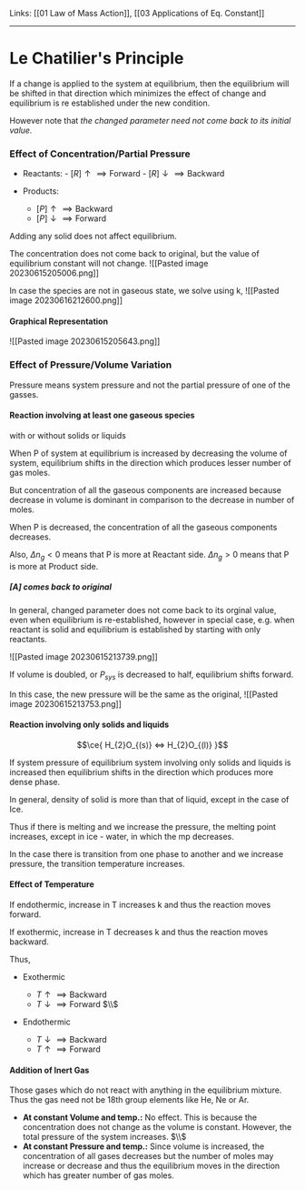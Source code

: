 Links: [[01  Law of Mass Action]], [[03 Applications of Eq. Constant]]
___
# Le Chatilier's Principle
If a change is applied to the system at equilibrium, then the equilibrium will be shifted in that direction which minimizes the effect of change and equilibrium is re established under the new condition.

However note that *the changed parameter need not come back to its initial value.* 

### Effect of Concentration/Partial Pressure
- Reactants:
	  - $[R] \uparrow \implies \text{Forward}$
	  - $[R] \downarrow \implies \text{Backward}$

- Products:
	- $[P] \uparrow \implies \text{Backward}$
	- $[P] \downarrow \implies \text{Forward}$

Adding any solid does not affect equilibrium. 

The concentration does not come back to original, but the value of equilibrium constant will not change. 
![[Pasted image 20230615205006.png]]

In case the species are not in gaseous state, we solve using k,
![[Pasted image 20230616212600.png]]

#### Graphical Representation
![[Pasted image 20230615205643.png]]

### Effect of Pressure/Volume Variation
Pressure means system pressure and not the partial pressure of one of the gasses. 

#### Reaction involving at least one gaseous species
with or without solids or liquids

When P of system at equilibrium is increased by decreasing the volume of system, equilibrium shifts in the direction which produces lesser number of gas moles. 

But concentration of all the gaseous components are increased because decrease in volume is dominant in comparison to the decrease in number of moles.

When P is decreased, the concentration of all the gaseous components decreases. 

Also,
$\Delta n_{g}<0$ means that P is more at Reactant side.
$\Delta n_{g}>0$ means that P is more at Product side.

##### [A] comes back to original
In general, changed parameter does not come back to its orginal value, even when equilibrium is re-established, however in special case, e.g. when reactant is solid and equilibrium is established by starting with only reactants. 

![[Pasted image 20230615213739.png]]

If volume is doubled, or $P_{sys}$ is decreased to half, equilibrium shifts forward. 

In this case, the new pressure will be the same as the original,
![[Pasted image 20230615213753.png]]

#### Reaction involving only solids and liquids
$$\ce{ H_{2}O_{(s)} <=> H_{2}O_{(l)} }$$

If system pressure of equilibrium system involving only solids and liquids is increased then equilibrium shifts in the direction which produces more dense phase. 

In general, density of solid is more than that of liquid, except in the case of Ice. 

Thus if there is melting and we increase the pressure, the melting point increases, except in ice - water, in which the mp decreases. 

In the case there is transition from one phase to another and we increase pressure, the transition temperature increases. 

#### Effect of Temperature 
If endothermic, increase in T increases k and thus the reaction moves forward. 

If exothermic, increase in T decreases k and thus the reaction moves backward. 

Thus,
- Exothermic 
	- $T \uparrow \implies \text{Backward}$
	- $T \downarrow \implies \text{Forward}$
	$\\$

- Endothermic 
	- $T \downarrow \implies \text{Backward}$
	- $T \uparrow \implies \text{Forward}$


#### Addition of Inert Gas
Those gases which do not react with anything in the equilibrium mixture. Thus the gas need not be 18th group elements like He, Ne or Ar.

- **At constant Volume and temp.:** No effect.
  This is because the concentration does not change as the volume is constant.  However, the total pressure of the system increases. 
  $\\$
- **At constant Pressure and temp.:** 
  Since volume is increased, the concentration of all gases decreases but the number of moles may increase or decrease and thus the equilibrium moves in the direction which has greater number of gas moles. 




